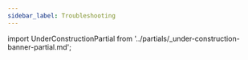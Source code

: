 ```yaml
---
sidebar_label: Troubleshooting
---
```


import UnderConstructionPartial from '../partials/_under-construction-banner-partial.md'; 

<UnderConstructionPartial />